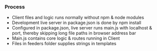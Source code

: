 ### Process
- Client files and logic runs normally without npm & node modules
- Development live server in package.json is done by npm install
- Configured in package.json, live server runs main.js with localhost 
  & port, thereby skipping long file paths in browser address bar
- Main.js contains core logic & routes running in Client
- Files in feeders folder supplies strings in templates